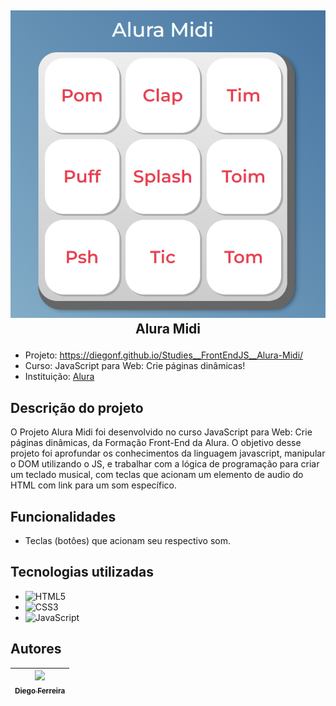 ## <p align="center">![Imagem do Alura Midi](./images/aluramidi.PNG)<br>Alura Midi</p>

* Projeto: https://diegonf.github.io/Studies__FrontEndJS__Alura-Midi/
* Curso: JavaScript para Web: Crie páginas dinâmicas!
* Instituição: [Alura](https://www.alura.com.br)

## Descrição do projeto
O Projeto Alura Midi foi desenvolvido no curso JavaScript para Web: Crie páginas dinâmicas, da Formação Front-End da Alura.
O objetivo desse projeto foi aprofundar os conhecimentos da linguagem javascript, manipular o DOM utilizando o JS, e trabalhar com a lógica de programação para criar um teclado musical, com teclas que acionam um elemento de audio do HTML com link para um som específico.

## Funcionalidades
* Teclas (botôes) que acionam seu respectivo som.

## Tecnologias utilizadas
* ![HTML5](https://img.shields.io/badge/-HTML5-E34F26?style=flat-square&logo=html5&logoColor=white) 
* ![CSS3](https://img.shields.io/badge/-CSS3-1572B6?style=flat-square&logo=css3)
* ![JavaScript](https://img.shields.io/badge/-JavaScript-black?style=flat-square&logo=javascript)

## Autores
| [<img src="https://avatars.githubusercontent.com/u/97759524?v=4" width=115><br><sub>Diego Ferreira</sub>](https://github.com/diegonf) | 
| :---: |